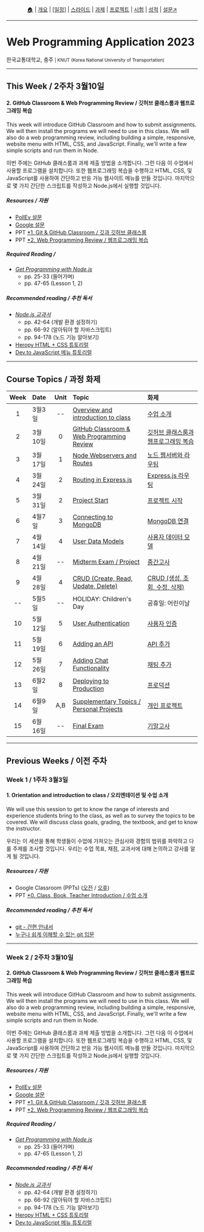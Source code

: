 <p id="menu" align="center">
  <a href="https://ut-nodejs.github.io" title="Home">🏠</a> |
  <a href="about.html" title="About">개요</a> |
  <a href="/schedule.html" title="Schedule"><u>[일정]</u></a> |
  <a href="/slides.html" title="Slides">스라이드</a> |
  <a href="/practice.html" title="Practice">과제</a> |
  <a href="/project.html" title="Project">프로젝트</a> |
  <a href="/tests.html" title="Tests">시험</a> |
  <a href="/grading.html" title="Grading">성적</a> |
  <a href="https://pollev.com/aarons007" title="PollEverywhere">설문↗️</a>
</p>

---

# Web Programming Application 2023

<p>한국교통대학교, 충주<small> | KNUT (Korea National University of Transportation)</small></p>

---

## This Week / 2주차 3월10일

#### 2. GitHub Classroom & Web Programming Review / 깃허브 클래스룸과 웹프로그래밍 복습

This week will introduce GitHub Classroom and how to submit assignments. We will then install the programs we will need to use in this class. We will also do a web programming review, including building a simple, responsive, website menu with HTML, CSS, and JavaScript. Finally, we'll write a few simple scripts and run them in Node.

이번 주에는 GitHub 클래스룸과 과제 제출 방법을 소개합니다. 그런 다음 이 수업에서 사용할 프로그램을 설치합니다. 또한 웹프로그래밍 복습을 수행하고 HTML, CSS, 및 JavaScript를 사용하여 간단하고 반응 가능 웹사이트 메뉴를 만들 것입니다. 마지막으로 몇 가지 간단한 스크립트를 작성하고 Node.js에서 실행할 것입니다.

##### Resources / 자원

- [PollEv 설문](https://pollev.com/aarons007)
- [Google 설문](https://forms.gle/S16WqFdeax5fTMuv6)
- PPT <a href="slides/_0-NodeJS-수업-소개.pdf">\*1. Git & GitHub Classroom / 깃과 깃허브 클래스룸</a>
- PPT <a href="slides/_0-NodeJS-수업-소개.pdf">\*2. Web Programming Review / 웹프로그래밍 복습</a>

##### Required Reading / 

- [_Get Programming with Node.js_](http://www.yes24.com/Product/Goods/86429845)
  - pp. 25-33 (들어가며)
  - pp. 47-65 (Lesson 1, 2)

##### Recommended reading / 추천 독서

- [_Node.js 교과서_](http://www.yes24.com/Product/Goods/116192535)
  - pp. 42-64 (개발 환경 설정하기)
  - pp. 66-92 (알아둬야 할 자바스크립트)
  - pp. 94-178 (노드 기능 알아보기)
- [Heropy HTML + CSS 튜토리럴](https://heropy.blog/2019/04/24/html-css-starter/)
- [Dev.to JavaScript 메뉴 튜토리럴](https://dev.to/ljcdev/easy-hamburger-menu-with-js-2do0)

---

## Course Topics / 과정 화제

| Week | Date    | Unit | Topic                                                                             | 화제                                                                  |
| :--: | :------ | :--: | :-------------------------------------------------------------------------------- | :-------------------------------------------------------------------- |
|  1   | 3월3일  |  --  | [Overview and introduction to class](/schedule.html#week-1--1주차-3월3일)         | [수업 소개](/schedule.html#week-1--1주차-3월3일)                      |
|  2   | 3월10일 |  0   | [GitHub Classroom & Web Programming Review](/schedule.html#week-2--2주차-3월10일)        | [깃허브 클래스룸과 웹프로그래밍 복습](/schedule.html#week-2--2주차-3월10일)   |
|  3   | 3월17일 |  1   | [Node Webservers and Routes](/schedule.html#week-3--3주차-3월17일)                | [노드 웹서버와 라우팅](/schedule.html#week-3--3주차-3월17일)          |
|  4   | 3월24일 |  2   | [Routing in Express.js](/schedule.html#week-4--4주차-3월24일)                     | [Express.js 라우팅](/schedule.html#week-4--4주차-3월24일)             |
|  5   | 3월31일 |  2   | [Project Start](/schedule.html#week-5--5주차-3월31일)                             | [프로젝트 시작](/schedule.html#week-5--5주차-3월31일)                 |
|  6   | 4월7일  |  3   | [Connecting to MongoDB](/schedule.html#week-6--6주차-4월7일)                      | [MongoDB 연결](/schedule.html#week-6--6주차-4월7일)                   |
|  7   | 4월14일 |  4   | [User Data Models](/schedule.html#week-7--7주차-4월14일)                          | [사용자 데이터 모델](/schedule.html#week-7--7주차-4월14일)            |
|  8   | 4월21일 |  --  | [Midterm Exam / Project](/schedule.html#week-8--8주차-4월21일)                    | [중간고사](/schedule.html#week-8--8주차-4월21일)                      |
|  9   | 4월28일 |  4   | [CRUD (Create, Read, Update, Delete)](/schedule.html#week-9--9주차-4월28일)       | [CRUD (생성, 조회, 수정, 삭제)](/schedule.html#week-9--9주차-4월28일) |
|  --  | 5월5일  |  --  | HOLIDAY: Children's Day                                                           | 공휴일: 어린이날                                                      |
|  10  | 5월12일 |  5   | [User Authentication](/schedule.html#week-10--10주차-5월12일)                     | [사용자 인증](/schedule.html#week-10--10주차-5월12일)                 |
|  11  | 5월19일 |  6   | [Adding an API](/schedule.html#week-11--11주차-5월19일)                           | [API 추가](/schedule.html#week-11--11주차-5월19일)                    |
|  12  | 5월26일 |  7   | [Adding Chat Functionality](/schedule.html#week-12--12주차-5월26일)               | [채팅 추가](/schedule.html#week-12--12주차-5월26일)                   |
|  13  | 6월2일  |  8   | [Deploying to Production](/schedule.html#week-13--13주차-6월2일)                  | [프로덕션](/schedule.html#week-13--13주차-6월2일)                     |
|  14  | 6월9일  | A,B  | [Supplementary Topics / Personal Projects](/schedule.html#week-14--14주차-6월9일) | [개인 프로젝트](/schedule.html#week-14--14주차-6월9일)                |
|  15  | 6월16일 |  --  | [Final Exam](/schedule.html#week-15--15주차-6월16일)                              | [기말고사](/schedule.html#week-15--15주차-6월16일)                    |

<!----
| 16  | 6월16일 | --   | [Personal Projects](/en/#14-personal-projects)                                  | [개인 프로젝트]()             |
| 17  | 6월23일 | --   | [Final Exam](/en/#final-exam)                                                   | [기말고사]()                  |
| 18  | 6월30일 | --   | [Grading Period](/en/#grading)                                                  | [성적 처리 기간]()            |
---->

---

## Previous Weeks / 이전 주차

### Week 1 / 1주차 3월3일

#### 1. Orientation and introduction to class / 오리엔테이션 및 수업 소개

We will use this session to get to know the range of interests and experience students bring to the class, as well as to survey the topics to be covered. We will discuss class goals, grading, the textbook, and get to know the instructor.

우리는 이 세션을 통해 학생들이 수업에 가져오는 관심사와 경험의 범위를 파악하고 다룰 주제를 조사할 것입니다. 우리는 수업 목표, 채점, 교과서에 대해 논의하고 강사를 알게 될 것입니다.

##### Resources / 자원

- Google Classroom (PPTs) ([오전](https://classroom.google.com/c/NTEyMjUxMTM4MjQz?cjc=m5cbuja) / [오후](https://classroom.google.com/c/NTE2NTcyNjcwNjMz?cjc=sr6x7hg))
- PPT <a href="slides/_0-NodeJS-수업-소개.pdf">\*0. Class, Book, Teacher Introduction / 수업 소개</a>

<!-- - GitHub Classroom (과제) ([오전](https://classroom.github.com/classrooms/126310482-2023sp-259122-1-am) / [오후](https://classroom.github.com/classrooms/126310482-2023sp-259122-2-pm))
- [PPT \*0. Class, Book, Teacher Introduction](lecturenotes/)
- [PPT \*1. Web Programming Review](lecturenotes/)
- [PPT \*2. Git and GitHub Classroom Introduction](lecturenotes/)
- [Lab 0 materials](https://lse-me314.github.io/assignment01/) -->

##### Recommended reading / 추천 독서

- [git - 간편 안내서](https://up1.github.io/git-guide/index.ko.html)
- [누구나 쉽게 이해할 수 있는 git 입문](https://backlog.com/git-tutorial/kr/)

---

### Week 2 / 2주차 3월10일

#### 2. GitHub Classroom & Web Programming Review / 깃허브 클래스룸과 웹프로그래밍 복습

This week will introduce GitHub Classroom and how to submit assignments. We will then install the programs we will need to use in this class. We will also do a web programming review, including building a simple, responsive, website menu with HTML, CSS, and JavaScript. Finally, we'll write a few simple scripts and run them in Node.

이번 주에는 GitHub 클래스룸과 과제 제출 방법을 소개합니다. 그런 다음 이 수업에서 사용할 프로그램을 설치합니다. 또한 웹프로그래밍 복습을 수행하고 HTML, CSS, 및 JavaScript를 사용하여 간단하고 반응 가능 웹사이트 메뉴를 만들 것입니다. 마지막으로 몇 가지 간단한 스크립트를 작성하고 Node.js에서 실행할 것입니다.

##### Resources / 자원

- [PollEv 설문](https://pollev.com/aarons007)
- [Google 설문](https://forms.gle/S16WqFdeax5fTMuv6)
- PPT <a href="slides/_0-NodeJS-수업-소개.pdf">\*1. Git & GitHub Classroom / 깃과 깃허브 클래스룸</a>
- PPT <a href="slides/_0-NodeJS-수업-소개.pdf">\*2. Web Programming Review / 웹프로그래밍 복습</a>

##### Required Reading / 

- [_Get Programming with Node.js_](http://www.yes24.com/Product/Goods/86429845)
  - pp. 25-33 (들어가며)
  - pp. 47-65 (Lesson 1, 2)

##### Recommended reading / 추천 독서

- [_Node.js 교과서_](http://www.yes24.com/Product/Goods/116192535)
  - pp. 42-64 (개발 환경 설정하기)
  - pp. 66-92 (알아둬야 할 자바스크립트)
  - pp. 94-178 (노드 기능 알아보기)
- [Heropy HTML + CSS 튜토리럴](https://heropy.blog/2019/04/24/html-css-starter/)
- [Dev.to JavaScript 메뉴 튜토리럴](https://dev.to/ljcdev/easy-hamburger-menu-with-js-2do0)